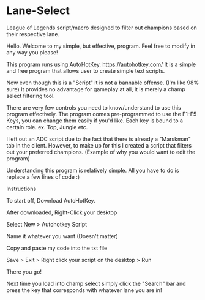 # Lane-Select
League of Legends script/macro designed to filter out champions based on their respective lane.

Hello. Welcome to my simple, but effective, program. Feel free to modify in any way you please!

This program runs using AutoHotKey. https://autohotkey.com/ 
It is a simple and free program that allows user to create simple text scripts.

Now even though this is a "Script" it is not a bannable offense. (I'm like 98% sure)
It provides no advantage for gameplay at all, it is merely a champ select filtering tool.

There are very few controls you need to know/understand to use this program effectively.
The program comes pre-programmed to use the F1-F5 Keys, you can change them easily if you'd like.
Each key is bound to a certain role. ex. Top, Jungle etc.

I left out an ADC script due to the fact that there is already a "Marskman" tab in the client.
However, to make up for this I created a script that filters out your preferred champions. 
(Example of why you would want to edit the program)

Understanding this program is relatively simple. All you have to do is replace a few lines of code :)



Instructions

To start off, Download AutoHotKey.

After downloaded, Right-Click your desktop

Select New > Autohotkey Script

Name it whatever you want (Doesn't matter)

Copy and paste my code into the txt file

Save > Exit > Right click your script on the desktop > Run

There you go!

Next time you load into champ select simply click the "Search" bar and press the key that corresponds with whatever lane you are in!
